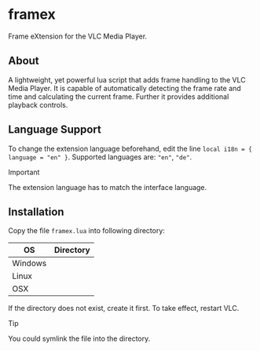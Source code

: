 # framex
Frame eXtension for the VLC Media Player.

## About
A lightweight, yet powerful lua script that adds frame handling to
the VLC Media Player. It is capable of automatically detecting the
frame rate and time and calculating the current frame. Further it
provides additional playback controls.

## Language Support
To change the extension language beforehand, edit the line
`local i18n = { language = "en" }`. Supported languages are:
`"en"`, `"de"`.

> [!IMPORTANT]
> The extension language has to match the interface language.

## Installation
Copy the file `framex.lua` into following directory:

| OS      | Directory |
|---------|-----------|
| Windows |           |
| Linux   |           |
| OSX     |           |

If the directory does not exist, create it first. To take effect,
restart VLC.

> [!TIP]
> You could symlink the file into the directory.

